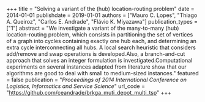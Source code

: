 +++
title = "Solving a variant of the (hub) location-routing problem"
date = 2014-01-01
publishdate = 2019-01-01
authors = ["Mauro C. Lopes", "Thiago A. Queiroz", "Carlos E. Andrade", "Flávio K. Miyazawa"]
publication_types = ["1"]
abstract = "We investigate a variant of the many-to-many (hub) location-routing problem, which consists in partitioning the set of vertices of a graph into cycles containing exactly one hub each, and determining an extra cycle interconnecting all hubs. A local search heuristic that considers add/remove and swap operations is developed.Also, a branch-and-cut approach that solves an integer formulation is investigated.Computational experiments on several instances adapted from literature show that our algorithms are good to deal with small to medium-sized instances."
featured = false
publication = "*Proceedings of 2014 International Conference on Logistics, Informatics and Service Science*"
url_code = "https://github.com/ceandrade/brkga_muti_depot_multi_tsp"
+++

